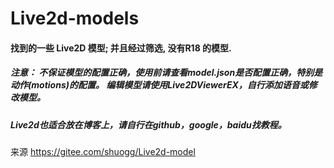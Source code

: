 # Live2d-models


#### 找到的一些 Live2D 模型; 并且经过筛选, 没有R18 的模型.



##### 注意： 不保证模型的配置正确，使用前请查看model.json是否配置正确，特别是动作(motions)的配置。 编辑模型请使用Live2DViewerEX，自行添加语音或修改模型。



##### Live2d也适合放在博客上，请自行在github，google，baidu找教程。

来源 https://gitee.com/shuogg/Live2d-model

